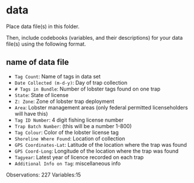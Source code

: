 # data

Place data file(s) in this folder.

Then, include codebooks (variables, and their descriptions) for your data file(s) using the following format.

## name of data file

- `Tag Count`: Name of tags in data set 
- `Date Collected (m-d-y)`: Day of trap collection 
- `# Tags in Bundle`: Number of lobster tags found on one trap   
- `State`: State of license 
- `Z: Zone`: Zone of lobster trap deployment 
- `Area`: Lobster management areas (only federal permitted licenseholders will have this)
- `Tag ID Number`: 4 digit fishing license number 
- `Trap Batch Number`: (this will be a number 1-800)
- `Tag Colour`: Color of the lobster license tag
- `Shoreline Where Found`: Location of collection 
- `GPS Coordinates-Lat`: Latitude of the location where the trap was found
- `GPS Coord-Long`: Longitude of the location where the trap was found
- `Tagyear`: Latest year of licence recorded on each trap   
- `Additional Info on Tag`: miscellaneous info

Observations: 227
Variables:15
